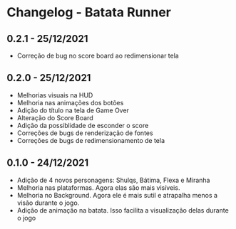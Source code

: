 # Changelog - Batata Runner

## 0.2.1 - 25/12/2021

- Correção de bug no score board ao redimensionar tela

## 0.2.0 - 25/12/2021

- Melhorias visuais na HUD
- Melhoria nas animações dos botões
- Adição do título na tela de Game Over
- Alteração do Score Board
- Adição da possiblidade de esconder o score
- Correções de bugs de renderização de fontes
- Correções de bugs de redimensionamento de tela

## 0.1.0 - 24/12/2021

- Adição de 4 novos personagens: Shulqs, Bátima, Flexa e Miranha
- Melhoria nas plataformas. Agora elas são mais visíveis.
- Melhoria no Background. Agora ele é mais sutil e atrapalha menos a visão durante o jogo.
- Adição de animação na batata. Isso facilita a visualização delas durante o jogo
